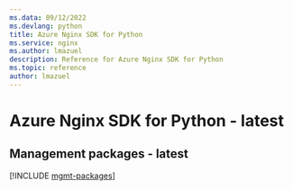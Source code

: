```yaml
---
ms.data: 09/12/2022
ms.devlang: python
title: Azure Nginx SDK for Python
ms.service: nginx
ms.author: lmazuel
description: Reference for Azure Nginx SDK for Python
ms.topic: reference
author: lmazuel
---
```

# Azure Nginx SDK for Python - latest

## Management packages - latest
[!INCLUDE [mgmt-packages](nginx-mgmt-index.md)]